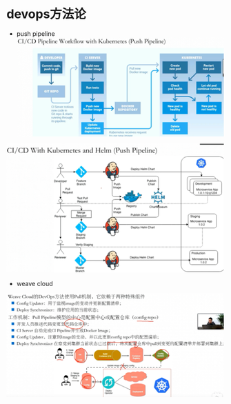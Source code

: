 # devops方法论

- push pipeline
![](../images/Snipaste_2021-11-30_02-04-19.png)

![](./images/Snipaste_2021-11-30_02-07-12.png)

- weave cloud

![](../images/Snipaste_2021-11-30_02-12-55.png)